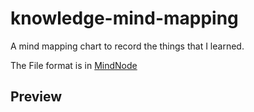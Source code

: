 # knowledge-mind-mapping

A mind mapping chart to record the things that I learned.

The File format is in [MindNode](https://mindnode.com/)

## Preview

